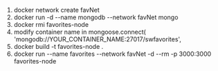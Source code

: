 [//]: # (1&#41; docker run -d --name mongodb mongo  )

[//]: # (2&#41; docker container inspect mongodb  )

[//]: # (3&#41; docker build -t favorites-node .  )

[//]: # (4&#41; docker run --name favorites -d --rm -p 3000:3000 favorites-node  )

1) docker network create favNet
2) docker run -d --name mongodb --network favNet mongo 
3) docker rmi favorites-node
4) modify container name in mongoose.connect(
   'mongodb://YOUR_CONTAINER_NAME:27017/swfavorites',
5) docker build -t favorites-node .
6) docker run --name favorites --network favNet -d --rm -p 3000:3000 favorites-node
